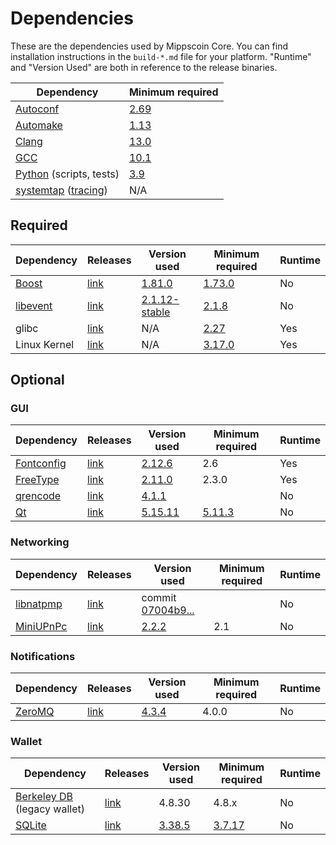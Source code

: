 # Dependencies

These are the dependencies used by Mippscoin Core.
You can find installation instructions in the `build-*.md` file for your platform.
"Runtime" and "Version Used" are both in reference to the release binaries.

| Dependency | Minimum required |
| --- | --- |
| [Autoconf](https://www.gnu.org/software/autoconf/) | [2.69](https://github.com/mippscoin/mippscoin/pull/17769) |
| [Automake](https://www.gnu.org/software/automake/) | [1.13](https://github.com/mippscoin/mippscoin/pull/18290) |
| [Clang](https://clang.llvm.org) | [13.0](https://github.com/mippscoin/mippscoin/pull/28210) |
| [GCC](https://gcc.gnu.org) | [10.1](https://github.com/mippscoin/mippscoin/pull/28348) |
| [Python](https://www.python.org) (scripts, tests) | [3.9](https://github.com/mippscoin/mippscoin/pull/28211) |
| [systemtap](https://sourceware.org/systemtap/) ([tracing](tracing.md))| N/A |

## Required

| Dependency | Releases | Version used | Minimum required | Runtime |
| --- | --- | --- | --- | --- |
| [Boost](../depends/packages/boost.mk) | [link](https://www.boost.org/users/download/) | [1.81.0](https://github.com/mippscoin/mippscoin/pull/26557) | [1.73.0](https://github.com/mippscoin/mippscoin/pull/29066) | No |
| [libevent](../depends/packages/libevent.mk) | [link](https://github.com/libevent/libevent/releases) | [2.1.12-stable](https://github.com/mippscoin/mippscoin/pull/21991) | [2.1.8](https://github.com/mippscoin/mippscoin/pull/24681) | No |
| glibc | [link](https://www.gnu.org/software/libc/) | N/A | [2.27](https://github.com/mippscoin/mippscoin/pull/27029) | Yes |
| Linux Kernel | [link](https://www.kernel.org/) | N/A | [3.17.0](https://github.com/mippscoin/mippscoin/pull/27699) | Yes |

## Optional

### GUI
| Dependency | Releases | Version used | Minimum required | Runtime |
| --- | --- | --- | --- | --- |
| [Fontconfig](../depends/packages/fontconfig.mk) | [link](https://www.freedesktop.org/wiki/Software/fontconfig/) | [2.12.6](https://github.com/mippscoin/mippscoin/pull/23495) | 2.6 | Yes |
| [FreeType](../depends/packages/freetype.mk) | [link](https://freetype.org) | [2.11.0](https://github.com/mippscoin/mippscoin/commit/01544dd78ccc0b0474571da854e27adef97137fb) | 2.3.0 | Yes |
| [qrencode](../depends/packages/qrencode.mk) | [link](https://fukuchi.org/works/qrencode/) | [4.1.1](https://github.com/mippscoin/mippscoin/pull/27312) | | No |
| [Qt](../depends/packages/qt.mk) | [link](https://download.qt.io/official_releases/qt/) | [5.15.11](https://github.com/mippscoin/mippscoin/pull/28769) | [5.11.3](https://github.com/mippscoin/mippscoin/pull/24132) | No |

### Networking
| Dependency | Releases | Version used | Minimum required | Runtime |
| --- | --- | --- | --- | --- |
| [libnatpmp](../depends/packages/libnatpmp.mk) | [link](https://github.com/miniupnp/libnatpmp/) | commit [07004b9...](https://github.com/mippscoin/mippscoin/pull/25917) | | No |
| [MiniUPnPc](../depends/packages/miniupnpc.mk) | [link](https://miniupnp.tuxfamily.org/) | [2.2.2](https://github.com/mippscoin/mippscoin/pull/20421) | 2.1 | No |

### Notifications
| Dependency | Releases | Version used | Minimum required | Runtime |
| --- | --- | --- | --- | --- |
| [ZeroMQ](../depends/packages/zeromq.mk) | [link](https://github.com/zeromq/libzmq/releases) | [4.3.4](https://github.com/mippscoin/mippscoin/pull/23956) | 4.0.0 | No |

### Wallet
| Dependency | Releases | Version used | Minimum required | Runtime |
| --- | --- | --- | --- | --- |
| [Berkeley DB](../depends/packages/bdb.mk) (legacy wallet) | [link](https://www.oracle.com/technetwork/database/database-technologies/berkeleydb/downloads/index.html) | 4.8.30 | 4.8.x | No |
| [SQLite](../depends/packages/sqlite.mk) | [link](https://sqlite.org) | [3.38.5](https://github.com/mippscoin/mippscoin/pull/25378) | [3.7.17](https://github.com/mippscoin/mippscoin/pull/19077) | No |
